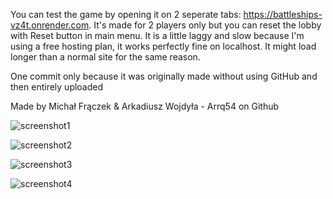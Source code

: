 You can test the game by opening it on 2 seperate tabs: https://battleships-vz4t.onrender.com. It's made for 2 players only but you can reset the lobby with Reset button in main menu. It is a little laggy and slow because I'm using a free hosting plan, it works perfectly fine on localhost. It might load longer than a normal site for the same reason.

One commit only because it was originally made without using GitHub and then entirely uploaded 

Made by Michał Frączek & Arkadiusz Wojdyła - Arrq54 on Github

![screenshot1](https://i.imgur.com/WKYGXAH.png)

![screenshot2](https://i.imgur.com/TEOnw0l.png)

![screenshot3](https://i.imgur.com/3Ii9iGX.png)

![screenshot4](https://i.imgur.com/GJ3iMpT.png)


